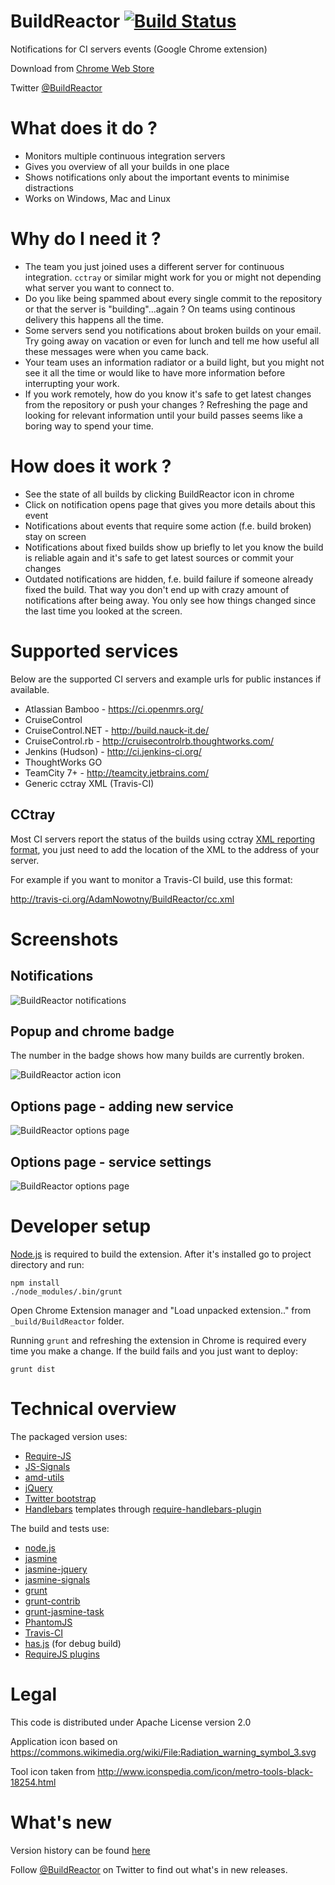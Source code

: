 BuildReactor [![Build Status](https://secure.travis-ci.org/AdamNowotny/BuildReactor.png)](http://travis-ci.org/AdamNowotny/BuildReactor)
============

Notifications for CI servers events (Google Chrome extension)

Download from [Chrome Web Store](http://goo.gl/BX01T)

Twitter [@BuildReactor](https://twitter.com/BuildReactor)

What does it do ?
=================

 * Monitors multiple continuous integration servers
 * Gives you overview of all your builds in one place
 * Shows notifications only about the important events to minimise distractions
 * Works on Windows, Mac and Linux

Why do I need it ?
==================

 * The team you just joined uses a different server for continuous integration. `cctray` or similar might work for you or might not depending what server you want to connect to.
 * Do you like being spammed about every single commit to the repository or that the server is "building"...again ? On teams using continous delivery this happens all the time.
 * Some servers send you notifications about broken builds on your email. Try going away on vacation or even for lunch and tell me how useful all these messages were when you came back.
 * Your team uses an information radiator or a build light, but you might not see it all the time or would like to have more information before interrupting your work.
 * If you work remotely, how do you know it's safe to get latest changes from the repository or push your changes ? Refreshing the page and looking for relevant information until your build passes seems like a boring way to spend your time.

How does it work ?
==================

 * See the state of all builds by clicking BuildReactor icon in chrome
 * Click on notification opens page that gives you more details about this event
 * Notifications about events that require some action (f.e. build broken) stay on screen
 * Notifications about fixed builds show up briefly to let you know the build is reliable again and it's safe to get latest sources or commit your changes
 * Outdated notifications are hidden, f.e. build failure if someone already fixed the build. That way you don't end up with crazy amount of notifications after being away. You only see how things changed since the last time you looked at the screen.

Supported services
==================

Below are the supported CI servers and example urls for public instances if available.

 * Atlassian Bamboo - https://ci.openmrs.org/
 * CruiseControl
 * CruiseControl.NET - http://build.nauck-it.de/
 * CruiseControl.rb - http://cruisecontrolrb.thoughtworks.com/
 * Jenkins (Hudson) - http://ci.jenkins-ci.org/
 * ThoughtWorks GO
 * TeamCity 7+ - http://teamcity.jetbrains.com/
 * Generic cctray XML (Travis-CI)

CCtray
------

Most CI servers report the status of the builds using cctray [XML reporting format](http://confluence.public.thoughtworks.org/display/CI/Multiple+Project+Summary+Reporting+Standard), you just need to add the location of the XML to the address of your server.

For example if you want to monitor a Travis-CI build, use this format:

http://travis-ci.org/AdamNowotny/BuildReactor/cc.xml

Screenshots
===========

Notifications
-------------
<img src="https://github.com/AdamNowotny/BuildReactor/raw/master/docs/notifications-640x400.jpg" alt="BuildReactor notifications">

Popup and chrome badge
----------------------
The number in the badge shows how many builds are currently broken. 

<img src="https://github.com/AdamNowotny/BuildReactor/raw/master/docs/popup.jpg" alt="BuildReactor action icon">

Options page - adding new service
---------------------------------
<img src="https://github.com/AdamNowotny/BuildReactor/raw/master/docs/settings-new-1280x800.jpg" alt="BuildReactor options page">

Options page - service settings
-------------------------------
<img src="https://github.com/AdamNowotny/BuildReactor/raw/master/docs/settings-1280x800.jpg" alt="BuildReactor options page">

Developer setup
===============

[Node.js](http://nodejs.org/) is required to build the extension. After it's installed go to project directory and run:

```
npm install
./node_modules/.bin/grunt
```

Open Chrome Extension manager and "Load unpacked extension.." from `_build/BuildReactor` folder.

Running `grunt` and refreshing the extension in Chrome is required every time you make a change. If the build fails and you just want to deploy:
```
grunt dist
```

Technical overview
==================

The packaged version uses:
 * [Require-JS](http://requirejs.org/)
 * [JS-Signals](http://millermedeiros.github.com/js-signals/)
 * [amd-utils](http://millermedeiros.github.com/amd-utils/)
 * [jQuery](http://jquery.com/)
 * [Twitter bootstrap](http://twitter.github.com/bootstrap/)
 * [Handlebars](http://handlebarsjs.com/) templates through [require-handlebars-plugin](https://github.com/SlexAxton/require-handlebars-plugin)

The build and tests use:
 * [node.js](http://nodejs.org/)
 * [jasmine](http://pivotal.github.com/jasmine/)
 * [jasmine-jquery](https://github.com/velesin/jasmine-jquery/)
 * [jasmine-signals](https://github.com/AdamNowotny/jasmine-signals)
 * [grunt](http://gruntjs.com/)
 * [grunt-contrib](https://github.com/gruntjs/grunt-contrib)
 * [grunt-jasmine-task](https://github.com/creynders/grunt-jasmine-task)
 * [PhantomJS](http://phantomjs.org/)
 * [Travis-CI](http://travis-ci.org/)
 * [has.js](https://github.com/phiggins42/has.js) (for debug build)
 * [RequireJS plugins](https://github.com/millermedeiros/requirejs-plugins)

Legal
=====

This code is distributed under Apache License version 2.0

Application icon based on https://commons.wikimedia.org/wiki/File:Radiation_warning_symbol_3.svg

Tool icon taken from http://www.iconspedia.com/icon/metro-tools-black-18254.html

What's new
============
Version history can be found [here](https://github.com/AdamNowotny/BuildReactor/wiki/What's-new)

Follow [@BuildReactor](https://twitter.com/BuildReactor) on Twitter to find out what's in new releases.